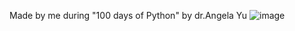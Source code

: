 Made by me during "100 days of Python" by dr.Angela Yu
![image](https://github.com/enio060/pythonPing-Pong/assets/82964103/78b6c6ee-1c89-449c-9b49-ad1e7f7b9f61)
